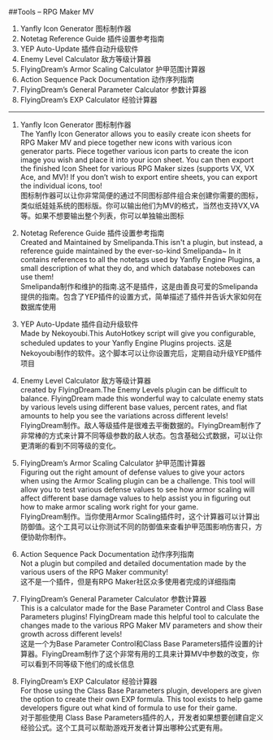 ##Tools – RPG Maker MV

1. Yanfly Icon Generator  图标制作器
2. Notetag Reference Guide  插件设置参考指南
3. YEP Auto-Update  插件自动升级软件
4. Enemy Level Calculator  敌方等级计算器
5. FlyingDream’s Armor Scaling Calculator  护甲范围计算器
6. Action Sequence Pack Documentation  动作序列指南
7. FlyingDream’s General Parameter Calculator  参数计算器
8. FlyingDream’s EXP Calculator  经验计算器

***

1. Yanfly Icon Generator  图标制作器  
The Yanfly Icon Generator allows you to easily create icon sheets for RPG Maker MV and piece together new icons with various icon generator parts. Piece together various icon parts to create the icon image you wish and place it into your icon sheet. You can then export the finished Icon Sheet for various RPG Maker sizes (supports VX, VX Ace, and MV)! If you don’t wish to export entire sheets, you can export the individual icons, too!  
图标制作器可以让你非常简便的通过不同图标部件组合来创建你需要的图标，类似纸娃娃系统的图标版。你可以输出他们为MV的格式，当然也支持VX,VA等。如果不想要输出整个列表，你可以单独输出图标

2. Notetag Reference Guide  插件设置参考指南  
Created and Maintained by Smelipanda.This isn't a plugin, but instead, a reference guide maintained by the ever-so-kind Smelipanda~ In it contains references to all the notetags used by Yanfly Engine Plugins, a small description of what they do, and which database noteboxes can use them!  
Smelipanda制作和维护的指南.这不是插件，这是由善良可爱的Smelipanda提供的指南。包含了YEP插件的设置方式，简单描述了插件并告诉大家如何在数据库使用

3. YEP Auto-Update  插件自动升级软件  
Made by Nekoyoubi.This AutoHotkey script will give you configurable, scheduled updates to your Yanfly Engine Plugins projects.
这是Nekoyoubi制作的软件。这个脚本可以让你设置完后，定期自动升级YEP插件项目

4. Enemy Level Calculator  敌方等级计算器   
created by FlyingDream.The Enemy Levels plugin can be difficult to balance. FlyingDream made this wonderful way to calculate enemy stats by various levels using different base values, percent rates, and flat amounts to help you see the variations across different levels!  
FlyingDream制作。敌人等级插件是很难去平衡数据的。FlyingDream制作了非常棒的方式来计算不同等级参数的敌人状态。包含基础公式数据，可以让你更清晰的看到不同等级的变化。

5. FlyingDream’s Armor Scaling Calculator  护甲范围计算器  
Figuring out the right amount of defense values to give your actors when using the Armor Scaling plugin can be a challenge. This tool will allow you to test various defense values to see how armor scaling will affect different base damage values to help assist you in figuring out how to make armor scaling work right for your game.  
FlyingDream制作。当你使用Armor Scaling插件时，这个计算器可以计算出防御值。这个工具可以让你测试不同的防御值来查看护甲范围影响伤害只，方便协助你制作。

6. Action Sequence Pack Documentation  动作序列指南  
Not a plugin but compiled and detailed documentation made by the various users of the RPG Maker community!  
这不是一个插件，但是有RPG Maker社区众多使用者完成的详细指南

7. FlyingDream’s General Parameter Calculator  参数计算器  
This is a calculator made for the Base Parameter Control and Class Base Parameters plugins! FlyingDream made this helpful tool to calculate the changes made to the various RPG Maker MV parameters and show their growth across different levels!  
这是一个为Base Parameter Control和Class Base Parameters插件设置的计算器。FlyingDream制作了这个非常有用的工具来计算MV中参数的改变，你可以看到不同等级下他们的成长信息

8. FlyingDream’s EXP Calculator  经验计算器  
For those using the Class Base Parameters plugin, developers are given the option to create their own EXP formula. This tool exists to help game developers figure out what kind of formula to use for their game.  
对于那些使用 Class Base Parameters插件的人，开发者如果想要创建自定义经验公式。这个工具可以帮助游戏开发者计算出哪种公式更有用。